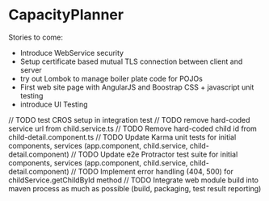 # CapacityPlanner
Stories to come:
- Introduce WebService security
- Setup certificate based mutual TLS connection between client and server
- try out Lombok to manage boiler plate code for POJOs
- First web site page with AngularJS and Boostrap CSS + javascript unit testing
- introduce UI Testing

// TODO test CROS setup in integration test
// TODO remove hard-coded service url from child.service.ts
// TODO Remove hard-coded child id from child-detail.component.ts
// TODO Update Karma unit tests for initial components, services (app.component, child.service, child-detail.component)
// TODO Update e2e Protractor test suite for initial components, services (app.component, child.service, child-detail.component)
// TODO Implement error handling (404, 500) for childService.getChildById method
// TODO Integrate web module build into maven process as much as possible (build, packaging, test result reporting)